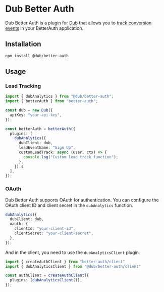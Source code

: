 # Dub Better Auth

Dub Better Auth is a plugin for [Dub](https://dub.co) that allows you to [track conversion events](https://dub.co/docs/conversions/quickstart) in your BetterAuth application.

## Installation

```bash
npm install @dub/better-auth
```

## Usage

### Lead Tracking

```ts
import { dubAnalytics } from "@dub/better-auth";
import { betterAuth } from "better-auth";

const dub = new Dub({
  apiKey: "your-api-key",
});

const betterAuth = betterAuth({
  plugins: [
    dubAnalytics({
      dubClient: dub,
      leadEventName: "Sign Up",
      customLeadTrack: async (user, ctx) => {
        console.log("Custom lead track function");
      },
    }),s
  ],
});
```

### OAuth

Dub Better Auth supports OAuth for authentication. You can configure the OAuth client ID and client secret in the `dubAnalytics` function.

```ts
dubAnalytics({
  dubClient: dub,
  oauth: {
    clientId: "your-client-id",
    clientSecret: "your-client-secret",
  },
});
```

And in the client, you need to use the `dubAnalyticsClient` plugin.

```ts
import { createAuthClient } from "better-auth/client"
import { dubAnalyticsClient } from "@dub/better-auth/client"

const authClient = createAuthClient({
  plugins: [dubAnalyticsClient()],
});
```
